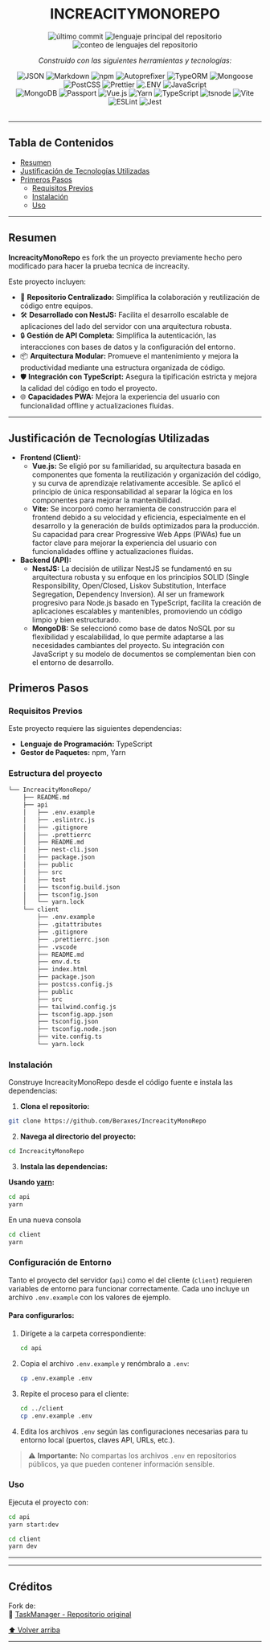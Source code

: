 
<div id="top">

<!-- ENCABEZADO ESTILO: CLÁSICO -->
<div align="center">

# INCREACITYMONOREPO

<!-- INSIGNIAS -->
<img src="https://img.shields.io/github/last-commit/Beraxes/IncreacityMonoRepo?style=flat&logo=git&logoColor=white&color=0080ff" alt="último commit">
<img src="https://img.shields.io/github/languages/top/Beraxes/IncreacityMonoRepo?style=flat&color=0080ff" alt="lenguaje principal del repositorio">
<img src="https://img.shields.io/github/languages/count/Beraxes/IncreacityMonoRepo?style=flat&color=0080ff" alt="conteo de lenguajes del repositorio">

<em>Construido con las siguientes herramientas y tecnologías:</em>

<img src="https://img.shields.io/badge/JSON-000000.svg?style=flat&logo=JSON&logoColor=white" alt="JSON">
<img src="https://img.shields.io/badge/Markdown-000000.svg?style=flat&logo=Markdown&logoColor=white" alt="Markdown">
<img src="https://img.shields.io/badge/npm-CB3837.svg?style=flat&logo=npm&logoColor=white" alt="npm">
<img src="https://img.shields.io/badge/Autoprefixer-DD3735.svg?style=flat&logo=Autoprefixer&logoColor=white" alt="Autoprefixer">
<img src="https://img.shields.io/badge/TypeORM-FE0803.svg?style=flat&logo=TypeORM&logoColor=white" alt="TypeORM">
<img src="https://img.shields.io/badge/Mongoose-F04D35.svg?style=flat&logo=Mongoose&logoColor=white" alt="Mongoose">
<img src="https://img.shields.io/badge/PostCSS-DD3A0A.svg?style=flat&logo=PostCSS&logoColor=white" alt="PostCSS">
<img src="https://img.shields.io/badge/Prettier-F7B93E.svg?style=flat&logo=Prettier&logoColor=black" alt="Prettier">
<img src="https://img.shields.io/badge/.ENV-ECD53F.svg?style=flat&logo=dotenv&logoColor=black" alt=".ENV">
<img src="https://img.shields.io/badge/JavaScript-F7DF1E.svg?style=flat&logo=JavaScript&logoColor=black" alt="JavaScript">
<br>
<img src="https://img.shields.io/badge/MongoDB-47A248.svg?style=flat&logo=MongoDB&logoColor=white" alt="MongoDB">
<img src="https://img.shields.io/badge/Passport-34E27A.svg?style=flat&logo=Passport&logoColor=white" alt="Passport">
<img src="https://img.shields.io/badge/Vue.js-4FC08D.svg?style=flat&logo=vuedotjs&logoColor=white" alt="Vue.js">
<img src="https://img.shields.io/badge/Yarn-2C8EBB.svg?style=flat&logo=Yarn&logoColor=white" alt="Yarn">
<img src="https://img.shields.io/badge/TypeScript-3178C6.svg?style=flat&logo=TypeScript&logoColor=white" alt="TypeScript">
<img src="https://img.shields.io/badge/tsnode-3178C6.svg?style=flat&logo=ts-node&logoColor=white" alt="tsnode">
<img src="https://img.shields.io/badge/Vite-646CFF.svg?style=flat&logo=Vite&logoColor=white" alt="Vite">
<img src="https://img.shields.io/badge/ESLint-4B32C3.svg?style=flat&logo=ESLint&logoColor=white" alt="ESLint">
<img src="https://img.shields.io/badge/Jest-C21325.svg?style=flat&logo=Jest&logoColor=white" alt="Jest">

</div>
<br>

---

## Tabla de Contenidos

- [Resumen](#resumen)
- [Justificación de Tecnologías Utilizadas](#resumen)
- [Primeros Pasos](#primeros-pasos)
    - [Requisitos Previos](#requisitos-previos)
    - [Instalación](#instalación)
    - [Uso](#uso)

---

## Resumen

**IncreacityMonoRepo** es fork the un proyecto previamente hecho pero modificado para hacer la prueba tecnica de increacity.

Este proyecto incluyen:

- 🚀 **Repositorio Centralizado:** Simplifica la colaboración y reutilización de código entre equipos.
- 🛠️ **Desarrollado con NestJS:** Facilita el desarrollo escalable de aplicaciones del lado del servidor con una arquitectura robusta.
- 🔒 **Gestión de API Completa:** Simplifica la autenticación, las interacciones con bases de datos y la configuración del entorno.
- 📦 **Arquitectura Modular:** Promueve el mantenimiento y mejora la productividad mediante una estructura organizada de código.
- 🛡️ **Integración con TypeScript:** Asegura la tipificación estricta y mejora la calidad del código en todo el proyecto.
- 🌐 **Capacidades PWA:** Mejora la experiencia del usuario con funcionalidad offline y actualizaciones fluidas.

---
## Justificación de Tecnologías Utilizadas
- **Frontend (Client):** 
	- **Vue.js:** Se eligió por su familiaridad, su arquitectura basada en componentes que fomenta la reutilización y organización del código, y su curva de aprendizaje relativamente accesible. Se aplicó el principio de única responsabilidad al separar la lógica en los componentes para mejorar la mantenibilidad.
	- **Vite:** Se incorporó como herramienta de construcción para el frontend debido a su velocidad y eficiencia, especialmente en el desarrollo y la generación de builds optimizados para la producción. Su capacidad para crear Progressive Web Apps (PWAs) fue un factor clave para mejorar la experiencia del usuario con funcionalidades offline y actualizaciones fluidas.
- **Backend (API):** 
	- **NestJS:** La decisión de utilizar NestJS se fundamentó en su arquitectura robusta y su enfoque en los principios SOLID (Single Responsibility, Open/Closed, Liskov Substitution, Interface Segregation, Dependency Inversion). Al ser un framework progresivo para Node.js basado en TypeScript, facilita la creación de aplicaciones escalables y mantenibles, promoviendo un código limpio y bien estructurado.
	- **MongoDB:** Se seleccionó como base de datos NoSQL por su flexibilidad y escalabilidad, lo que permite adaptarse a las necesidades cambiantes del proyecto. Su integración con JavaScript y su modelo de documentos se complementan bien con el entorno de desarrollo.

## Primeros Pasos

### Requisitos Previos

Este proyecto requiere las siguientes dependencias:

- **Lenguaje de Programación:** TypeScript  
- **Gestor de Paquetes:** npm, Yarn

### Estructura del proyecto
```sh
└── IncreacityMonoRepo/
    ├── README.md
    ├── api
    │   ├── .env.example
    │   ├── .eslintrc.js
    │   ├── .gitignore
    │   ├── .prettierrc
    │   ├── README.md
    │   ├── nest-cli.json
    │   ├── package.json
    │   ├── public
    │   ├── src
    │   ├── test
    │   ├── tsconfig.build.json
    │   ├── tsconfig.json
    │   └── yarn.lock
    └── client
        ├── .env.example
        ├── .gitattributes
        ├── .gitignore
        ├── .prettierrc.json
        ├── .vscode
        ├── README.md
        ├── env.d.ts
        ├── index.html
        ├── package.json
        ├── postcss.config.js
        ├── public
        ├── src
        ├── tailwind.config.js
        ├── tsconfig.app.json
        ├── tsconfig.json
        ├── tsconfig.node.json
        ├── vite.config.ts
        └── yarn.lock
```

### Instalación

Construye IncreacityMonoRepo desde el código fuente e instala las dependencias:

1. **Clona el repositorio:**

```sh
git clone https://github.com/Beraxes/IncreacityMonoRepo
```

2. **Navega al directorio del proyecto:**

```sh
cd IncreacityMonoRepo
```

3. **Instala las dependencias:**

**Usando [yarn](https://yarnpkg.com/):**

```sh
cd api
yarn
```
En una nueva consola
```sh
cd client
yarn
```
### Configuración de Entorno

Tanto el proyecto del servidor (`api`) como el del cliente (`client`) requieren variables de entorno para funcionar correctamente. Cada uno incluye un archivo `.env.example` con los valores de ejemplo.

#### Para configurarlos:

1. Dirígete a la carpeta correspondiente:
   ```sh
   cd api
   ```
2. Copia el archivo `.env.example` y renómbralo a `.env`:
   ```sh
   cp .env.example .env
   ```
3. Repite el proceso para el cliente:
   ```sh
   cd ../client
   cp .env.example .env
   ```

4. Edita los archivos `.env` según las configuraciones necesarias para tu entorno local (puertos, claves API, URLs, etc.).

> ⚠️ **Importante:** No compartas los archivos `.env` en repositorios públicos, ya que pueden contener información sensible.

### Uso

Ejecuta el proyecto con:

```sh
cd api
yarn start:dev
```
```sh
cd client
yarn dev
```

---


---

## Créditos

Fork  de:  
🔗 [TaskManager - Repositorio original](https://github.com/Beraxes/taskmanager)


<div align="left"><a href="#top">⬆ Volver arriba</a></div>

---
